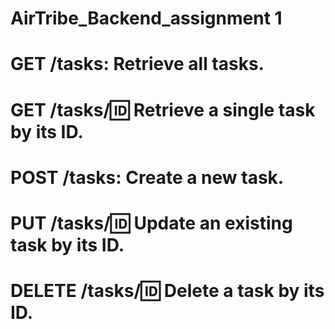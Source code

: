 # AirTribe_Backend_assignment 1

# GET /tasks: Retrieve all tasks.

# GET /tasks/:id: Retrieve a single task by its ID.

# POST /tasks: Create a new task.

# PUT /tasks/:id: Update an existing task by its ID.

# DELETE /tasks/:id: Delete a task by its ID.